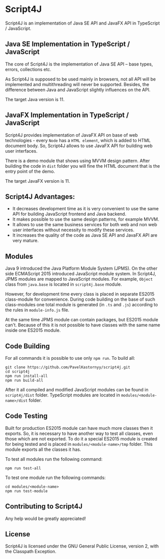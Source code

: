 # Script4J
Script4J is an implementation of Java SE API and JavaFX API in TypeScript / JavaScript.

## Java SE Implementation in TypeScript / JavaScript
The core of Script4J is the implementation of Java SE API – base types, errors, collections etc. 

As Script4J is supposed to be used mainly in browsers, not all API will be implemented and multithreading will never 
be supported. Besides, the difference between Java and JavaScript slightly influences on the API.

The target Java version is 11.

## JavaFX Implementation in TypeScript / JavaScript
Script4J provides implementation of JavaFX API on base of web technologies - every `Node` has a `HTML element`, which is 
added to HTML document body. So, Script4J allows to use JavaFX API for building web user interfaces.

There is a demo module that shows using MVVM design pattern. After building the code in `dist` folder you will fine 
the HTML document that is the entry point of the demo.

The target JavaFX version is 11.

## Script4J Advantages:
* It decreases development time as it is very convenient to use the same API for building JavaScript frontend and Java 
backend.
* It makes possible to use the same design patterns, for example MVVM.
* It allows to use the same business services for both web and non web user interfaces without necessity to modify these 
services.
* It increases the quality of the code as Java SE API and JavaFX API are very mature.

## Modules
Java 9 introduced the Java Platform Module System (JPMS). On the other side ECMAScript 2015 introduced JavaScript 
module system. In Script4J, JPMS modules are mapped to JavaScript modules. For example, `Object` class from
`java.base` is located in `script4j.base` module.

However, for development time every class is placed in separate ES2015 class-module for convenience. During code 
building on the base of such class-modules one total module is generated (in `.ts` and `.js`) according to the rules in
`module-info.js` file.

At the same time JPMS module can contain packages, but ES2015 module can't. Because of this it is not possible to have
classes with the same name inside one ES2015 module.

## Code Building
For all commands it is possible to use only `npm run`. To build all:
```
git clone https://github.com/PavelKastornyy/script4j.git
cd script4j
npm run install-all
npm run build-all
```
After it all compiled and modified JavaScript modules can be found in `script4j/dist` folder. TypeScript modules are 
located in `modules/<module-name>/dist` folder.

## Code Testing
Built for production ES2015 module can have much more classes then it exports. So, it is necessary to have another way
to test all classes, even those which are not exported. To do it a special ES2015 module is created for being tested 
and is placed in `modules/<module-name>/tmp` folder. This module exports all the classes it has.

To test all modules run the following command:
```
npm run test-all
```

To test one module run the following commands:
```
cd modules/<module-name>
npm run test-module
```

## Contributing to Script4J
Any help would be greatly appreciated!

## License

Script4J is licensed under the GNU General Public License, version 2, with the Classpath Exception.

